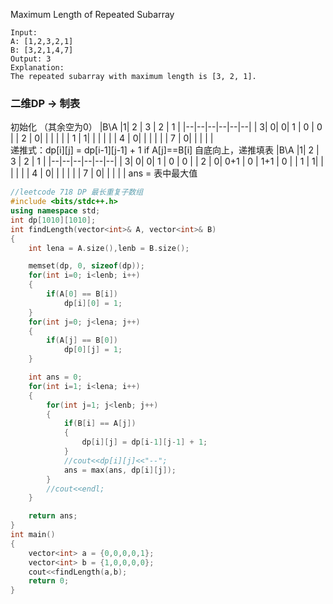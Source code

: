Maximum Length of Repeated Subarray
```
Input:
A: [1,2,3,2,1]
B: [3,2,1,4,7]
Output: 3
Explanation: 
The repeated subarray with maximum length is [3, 2, 1].
```
### 二维DP -> 制表
初始化 （其余空为0）
|B\A |1| 2 | 3 | 2 | 1 |
|--|--|--|--|--|--|
| 3| 0|  0|  1 | 0  |  0 |
| 2 | 0|   |   |   |   | 
| 1 | 1|   |   |   |   |
| 4 | 0|   |   |   |   |
| 7 | 0|   |   |   |   |   
递推式：dp[i][j] = dp[i-1][j-1] + 1 if A[j]==B[i]
自底向上，递推填表
|B\A |1| 2 | 3 | 2 | 1 |
|--|--|--|--|--|--|
| 3| 0|  0|  1 | 0  |  0 |
| 2 | 0|  0+1 | 0  |  1+1 |  0 | 
| 1 | 1|   |   |   |   |
| 4 | 0|   |   |   |   |
| 7 | 0|   |   |   |   |
ans = 表中最大值
```cpp
//leetcode 718 DP 最长重复子数组
#include <bits/stdc++.h>
using namespace std;
int dp[1010][1010];
int findLength(vector<int>& A, vector<int>& B)
{
    int lena = A.size(),lenb = B.size();

    memset(dp, 0, sizeof(dp));
    for(int i=0; i<lenb; i++)
    {
        if(A[0] == B[i])
            dp[i][0] = 1;
    }
    for(int j=0; j<lena; j++)
    {
        if(A[j] == B[0])
            dp[0][j] = 1;
    }

    int ans = 0;
    for(int i=1; i<lena; i++)
    {
        for(int j=1; j<lenb; j++)
        {
            if(B[i] == A[j])
            {
                dp[i][j] = dp[i-1][j-1] + 1;
            }
            //cout<<dp[i][j]<<"--";
            ans = max(ans, dp[i][j]);
        }
        //cout<<endl;
    }

    return ans;
}
int main()
{
    vector<int> a = {0,0,0,0,1};
    vector<int> b = {1,0,0,0,0};
    cout<<findLength(a,b);
    return 0;
}
```
